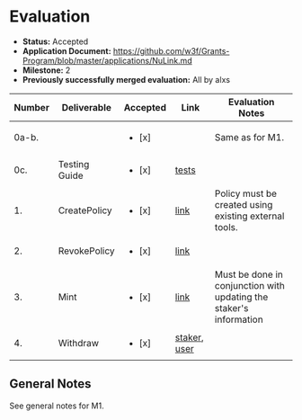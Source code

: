 # Evaluation

- **Status:** Accepted
- **Application Document:** https://github.com/w3f/Grants-Program/blob/master/applications/NuLink.md
- **Milestone:** 2
- **Previously successfully merged evaluation:** All by alxs

| Number | Deliverable   | Accepted               | Link                                                                                                                                                                                                                                                                         | Evaluation Notes                                                   |
| ------ | ------------- | ---------------------- | ---------------------------------------------------------------------------------------------------------------------------------------------------------------------------------------------------------------------------------------------------------------------------- | ------------------------------------------------------------------ |
| 0a-b.  |               | <ul><li>[x] </li></ul> |                                                                                                                                                                                                                                                                              | Same as for M1.                                                    |
| 0c.    | Testing Guide | <ul><li>[x] </li></ul> | [tests](https://github.com/NuLink-network/nulink-chain/blob/f33c097135acee6d702139e52d84c4a597246711/pallets/nuproxy/src/tests.rs)                                                                                                                                           |
| 1.     | CreatePolicy  | <ul><li>[x] </li></ul> | [link](https://github.com/NuLink-network/nulink-chain/blob/b17378d70ab870094b0e7beb72cc46f8a54bc471/pallets/policy/src/lib.rs#L111)                                                                                                                                          | Policy must be created using existing external tools.              |
| 2.     | RevokePolicy  | <ul><li>[x] </li></ul> | [link](https://github.com/NuLink-network/nulink-chain/blob/b17378d70ab870094b0e7beb72cc46f8a54bc471/pallets/policy/src/lib.rs#L122)                                                                                                                                          |
| 3.     | Mint          | <ul><li>[x] </li></ul> | [link](https://github.com/NuLink-network/nulink-chain/blob/b17378d70ab870094b0e7beb72cc46f8a54bc471/pallets/nuproxy/src/lib.rs#L179)                                                                                                                                         | Must be done in conjunction with updating the staker's information |
| 4.     | Withdraw      | <ul><li>[x] </li></ul> | [staker](https://github.com/NuLink-network/nulink-chain/blob/b17378d70ab870094b0e7beb72cc46f8a54bc471/pallets/nuproxy/src/lib.rs#L205), [user](https://github.com/NuLink-network/nulink-chain/blob/b17378d70ab870094b0e7beb72cc46f8a54bc471/pallets/nuproxy/src/lib.rs#L215) |

## General Notes

See general notes for M1.
